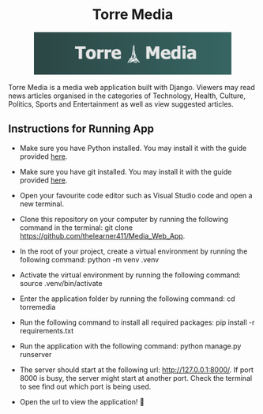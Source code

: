 <h1 align="center">Torre Media</h1>

<p align="center">
  <img src="https://github.com/thelearner411/Media_Web_App/blob/dev/assets/torremedia-logo.png" alt="Torre Media Logo" height="auto" width="400">
</p>

Torre Media is a media web application built with Django. Viewers may read news articles organised in the categories of Technology, Health, Culture, Politics, Sports and Entertainment as well as view suggested articles.

 ## Instructions for Running App

-  Make sure you have Python installed. You may install it with the guide provided [here]( https://www.python.org/downloads/).

- Make sure you have git installed. You may install it with the guide provided [here](https://git-scm.com/book/en/v2/Getting-Started-Installing-Git).

- Open your favourite code editor such as Visual Studio code and open a new terminal.

- Clone this repository on your computer by running the following command in the terminal: git clone https://github.com/thelearner411/Media_Web_App.

- In the root of your project, create a virtual environment by running the following command: python -m venv .venv

- Activate the virtual environment by running the following command: source .venv/bin/activate

- Enter the application folder by running the following command: cd torremedia

- Run the following command to  install all required packages: pip install -r requirements.txt

- Run the application with the following command: python manage.py runserver

- The server should start at the following url: http://127.0.0.1:8000/. If port 8000 is busy, the server might start at another port. Check the terminal to see find out which port is being used.

- Open the url to view the application! 🎊

